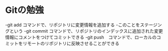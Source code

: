 # Gitの勉強

-git add コマンドで、リポジトリに変更情報を追加する
    -このことをステージングという
-git commit コマンドで、リポジトリのインデックスに追加された変更情報にコメントをつけてコミットできる
-git push　コマンドで、ローカルのコミットをリモートのリポジトリに反映させることができる
